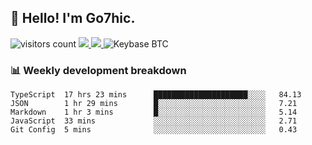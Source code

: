 ## 👋 Hello! I'm Go7hic.

 ![visitors count](https://visitors-by-url-pls-dont-use-this-in-your-repo.vercel.app/Go7hic-github-readme)
 <a href="https://twitter.com/Go7hic">
    <img src="https://img.shields.io/badge/-@Go7hic-1ca0f1?style=flat-square&labelColor=1ca0f1&logo=twitter&logoColor=white&link=https://twitter.com/Go7hic">
   <a/>
   <a href="mailto:gtfx0209@gmail.com">
    <img src="https://img.shields.io/badge/-gtfx0209@gmail.com-c14438?style=flat-square&logo=Gmail&logoColor=white&link=mailto:gtfx0209@gmail.com">
   <a/>
    ![Keybase BTC](https://img.shields.io/keybase/btc/Go7hic)
 <!--
🔭 I’m currently working
🌱 I’m currently learning
💬 Ask me about 
📫 How to reach me: 
⚡ Fun fact: 
-->
 <!--
![My Github Stats](https://github-readme-stats.vercel.app/api?username=Go7hic&show_icons=true&count_private=true)

-->

### 📊 Weekly development breakdown
<!--START_SECTION:waka-->
```text
TypeScript  17 hrs 23 mins      █████████████████████░░░░   84.13 
JSON        1 hr 29 mins        █░░░░░░░░░░░░░░░░░░░░░░░░   7.21 
Markdown    1 hr 3 mins         █░░░░░░░░░░░░░░░░░░░░░░░░   5.14 
JavaScript  33 mins             ░░░░░░░░░░░░░░░░░░░░░░░░░   2.71 
Git Config  5 mins              ░░░░░░░░░░░░░░░░░░░░░░░░░   0.43
```
<!--END_SECTION:waka-->

